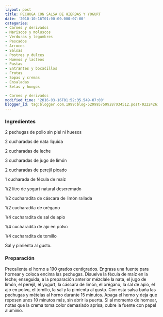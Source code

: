 ```yaml
---
layout: post
title: PECHUGA CON SALSA DE HIERBAS Y YOGURT
date: '2010-10-16T01:00:00.000-07:00'
categories:
- Carnes y derivados
- Mariscos y moluscos
- Verduras y legumbres
- Pescados
- Arroces
- Salsas
- Postres y dulces
- Huevos y lacteos
- Pastas
- Entrantes y bocadillos
- Frutas
- Sopas y cremas
- Ensaladas
- Setas y hongos

- Carnes y derivados
modified_time: '2016-03-16T01:52:35.549-07:00'
blogger_id: tag:blogger.com,1999:blog-5299957599287034512.post-922242611646079500
---
```


<h3>Ingredientes</h3>

2 pechugas de pollo sin piel ni huesos

2 cucharadas de nata líquida

2 cucharadas de leche

3 cucharadas de jugo de limón

2 cucharadas de perejil picado

1 cucharada de fécula de maíz

1/2 litro de yogurt natural descremado

1/2 cucharadita de cáscara de limón rallada

1/2 cucharadita de orégano

1/4 cucharadita de sal de apio

1/4 cucharadita de ajo en polvo

1/4 cucharadita de tomillo

Sal y pimienta al gusto.

<h3>Preparación</h3>

Precalienta el horno a 190 grados centígrados. Engrasa una fuente para hornear y coloca encima las pechugas. Disuelve la fécula de maíz en la leche; enseguida, a la preparación anterior mézclale la nata, el jugo de limón, el perejil, el yogurt, la cáscara de limón, el orégano, la sal de apio, el ajo en polvo, el tomillo, la sal y la pimienta al gusto. Con esta salsa baña las pechugas y mételas al horno durante 15 minutos. Apaga el horno y deja que reposen unos 10 minutos más, sin abrir la puerta. Si al momento de hornear, notas que la crema toma color demasiado aprisa, cubre la fuente con papel aluminio.


